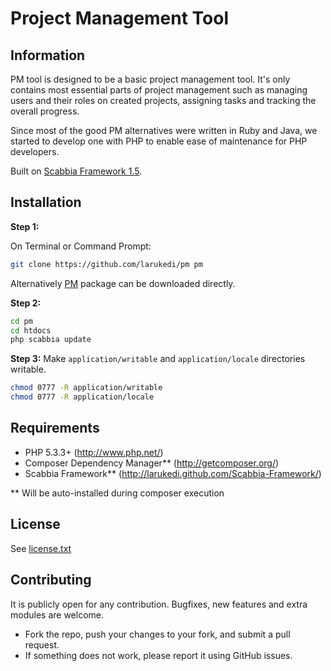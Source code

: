 # Project Management Tool

## Information

PM tool is designed to be a basic project management tool. It's only contains most essential parts of project management such as managing users and their roles on created projects, assigning tasks and tracking the overall progress.

Since most of the good PM alternatives were written in Ruby and Java, we started to develop one with PHP to enable ease of maintenance for PHP developers.

Built on [Scabbia Framework 1.5](https://github.com/larukedi/Scabbia-Framework).


## Installation

**Step 1:**

On Terminal or Command Prompt:
``` bash
git clone https://github.com/larukedi/pm pm
```

Alternatively [PM](https://github.com/larukedi/pm/archive/master.zip) package can be downloaded directly.

**Step 2:**

``` bash
cd pm
cd htdocs
php scabbia update
```

**Step 3:**
Make `application/writable` and `application/locale` directories writable.

``` bash
chmod 0777 -R application/writable
chmod 0777 -R application/locale
```


## Requirements
* PHP 5.3.3+ (http://www.php.net/)
* Composer Dependency Manager** (http://getcomposer.org/)
* Scabbia Framework** (http://larukedi.github.com/Scabbia-Framework/)

** Will be auto-installed during composer execution


## License
See [license.txt](license.txt)


## Contributing
It is publicly open for any contribution. Bugfixes, new features and extra modules are welcome.

* Fork the repo, push your changes to your fork, and submit a pull request.
* If something does not work, please report it using GitHub issues.
